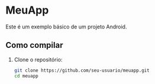 # MeuApp

Este é um exemplo básico de um projeto Android.

## Como compilar

1. Clone o repositório:
   ```sh
   git clone https://github.com/seu-usuario/meuapp.git
   cd meuapp
